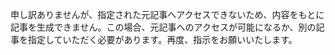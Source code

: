 申し訳ありませんが、指定された元記事へアクセスできないため、内容をもとに記事を生成できません。この場合、元記事へのアクセスが可能になるか、別の記事を指定していただく必要があります。再度、指示をお願いいたします。